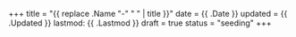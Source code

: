 +++
title = "{{ replace .Name "-" " " | title }}"
date = {{ .Date }}
updated = {{ .Updated }}
lastmod: {{ .Lastmod }}
draft = true
status = "seeding"
+++
